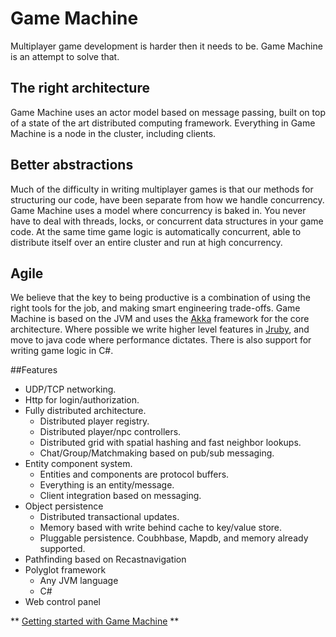 
# Game Machine

Multiplayer game development is harder then it needs to be.  Game Machine is an attempt to solve that.

## The right architecture
Game Machine uses an actor model based on message passing, built on top of a state of the art distributed computing framework.  Everything in Game Machine is a node in the cluster, including clients.


## Better abstractions
Much of the difficulty in writing multiplayer games is that our methods for structuring our code, have been separate from how we handle concurrency.   Game Machine uses a model where concurrency is baked in.  You never have to deal with threads, locks, or concurrent data structures in your game code.  At the same time game logic is automatically concurrent, able to distribute itself over an entire cluster and run at high concurrency.

## Agile
We believe that the key to being productive is a combination of using the right tools for the job, and making smart engineering trade-offs.  Game Machine is based on the JVM and uses the [Akka](http://www.akka.io) framework for the core architecture.  Where possible we write higher level features in [Jruby](http://www.jruby.org), and move to java code where performance dictates.  There is also support for writing game logic in C#.

##Features

- UDP/TCP networking.
- Http for login/authorization.
- Fully distributed architecture.
  - Distributed player registry.
  - Distributed player/npc controllers.
  - Distributed grid with spatial hashing and fast neighbor lookups.
  - Chat/Group/Matchmaking based on pub/sub messaging.
- Entity component system.
  - Entities and components are protocol buffers.
  - Everything is an entity/message.
  - Client integration based on messaging.
- Object persistence
  - Distributed transactional updates.
  - Memory based with write behind cache to key/value store.
  - Pluggable persistence.  Coubhbase, Mapdb, and memory already supported.
- Pathfinding based on Recastnavigation
- Polyglot framework
  - Any JVM language
  - C#
- Web control panel


**
[Getting started with Game Machine](https://github.com/gamemachine/gamemachine/wiki/Getting-started)
**


